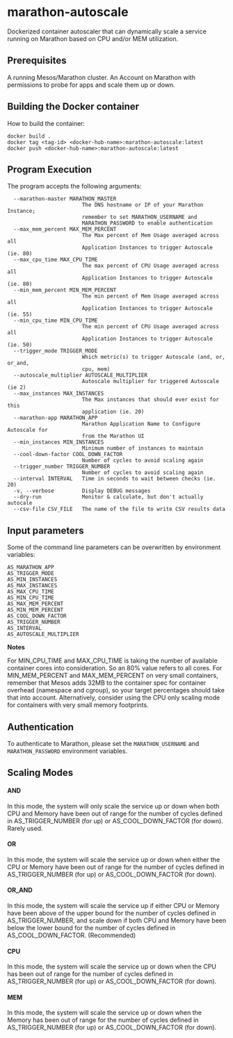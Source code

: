 # marathon-autoscale
Dockerized container autoscaler that can dynamically scale a service running on Marathon based on CPU and/or MEM utilization.

## Prerequisites
A running Mesos/Marathon cluster.
An Account on Marathon with permissions to probe for apps and scale them up or down.

## Building the Docker container

How to build the container:
    
    docker build .
    docker tag <tag-id> <docker-hub-name>:marathon-autoscale:latest
    docker push <docker-hub-name>:marathon-autoscale:latest

## Program Execution
The program accepts the following arguments:

      --marathon-master MARATHON_MASTER
                            The DNS hostname or IP of your Marathon Instance;
                            remember to set MARATHON_USERNAME and
                            MARATHON_PASSWORD to enable authentication
      --max_mem_percent MAX_MEM_PERCENT
                            The Max percent of Mem Usage averaged across all
                            Application Instances to trigger Autoscale (ie. 80)
      --max_cpu_time MAX_CPU_TIME
                            The max percent of CPU Usage averaged across all
                            Application Instances to trigger Autoscale (ie. 80)
      --min_mem_percent MIN_MEM_PERCENT
                            The min percent of Mem Usage averaged across all
                            Application Instances to trigger Autoscale (ie. 55)
      --min_cpu_time MIN_CPU_TIME
                            The min percent of CPU Usage averaged across all
                            Application Instances to trigger Autoscale (ie. 50)
      --trigger_mode TRIGGER_MODE
                            Which metric(s) to trigger Autoscale (and, or, or_and,
                            cpu, mem)
      --autoscale_multiplier AUTOSCALE_MULTIPLIER
                            Autoscale multiplier for triggered Autoscale (ie 2)
      --max_instances MAX_INSTANCES
                            The Max instances that should ever exist for this
                            application (ie. 20)
      --marathon-app MARATHON_APP
                            Marathon Application Name to Configure Autoscale for
                            from the Marathon UI
      --min_instances MIN_INSTANCES
                            Minimum number of instances to maintain
      --cool-down-factor COOL_DOWN_FACTOR
                            Number of cycles to avoid scaling again
      --trigger_number TRIGGER_NUMBER
                            Number of cycles to avoid scaling again
      --interval INTERVAL   Time in seconds to wait between checks (ie. 20)
      -v, --verbose         Display DEBUG messages
      --dry-run             Monitor & calculate, but don't actually autocale
      --csv-file CSV_FILE   The name of the file to write CSV results data

## Input parameters

Some of the command line parameters can be overwritten by environment variables:

    AS_MARATHON_APP
    AS_TRIGGER_MODE
    AS_MIN_INSTANCES
    AS_MAX_INSTANCES
    AS_MAX_CPU_TIME
    AS_MIN_CPU_TIME
    AS_MAX_MEM_PERCENT
    AS_MIN_MEM_PERCENT
    AS_COOL_DOWN_FACTOR
    AS_TRIGGER_NUMBER
    AS_INTERVAL
    AS_AUTOSCALE_MULTIPLIER

**Notes** 

For MIN_CPU_TIME and MAX_CPU_TIME is taking the number of available container cores into consideration. So an 80% value refers to all cores.
For MIN_MEM_PERCENT and MAX_MEM_PERCENT on very small containers, remember that Mesos adds 32MB to the container spec for container overhead (namespace and cgroup), so your target percentages should take that into account.  Alternatively, consider using the CPU only scaling mode for containers with very small memory footprints.

## Authentication

To authenticate to Marathon, please set the `MARATHON_USERNAME` and `MARATHON_PASSWORD` environment variables.

## Scaling Modes

#### AND 

In this mode, the system will only scale the service up or down when both CPU and Memory have been out of range for the number of cycles defined in AS_TRIGGER_NUMBER (for up) or AS_COOL_DOWN_FACTOR (for down).  Rarely used.

#### OR 

In this mode, the system will scale the service up or down when either the CPU or Memory have been out of range for the number of cycles defined in AS_TRIGGER_NUMBER (for up) or AS_COOL_DOWN_FACTOR (for down).

#### OR_AND 

In this mode, the system will scale the service up if either CPU or Memory have been above of the upper bound for the number of cycles defined in AS_TRIGGER_NUMBER, and scale down if both CPU and Memory have been below the lower bound for the number of cycles defined in AS_COOL_DOWN_FACTOR. (Recommended)

#### CPU 

In this mode, the system will scale the service up or down when the CPU has been out of range for the number of cycles defined in AS_TRIGGER_NUMBER (for up) or AS_COOL_DOWN_FACTOR (for down).

#### MEM 

In this mode, the system will scale the service up or down when the Memory has been out of range for the number of cycles defined in AS_TRIGGER_NUMBER (for up) or AS_COOL_DOWN_FACTOR (for down).



